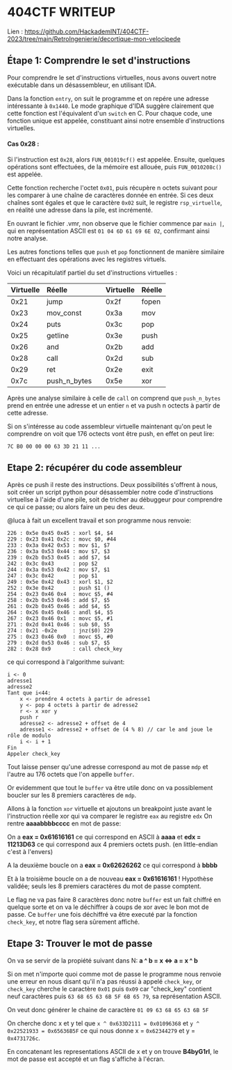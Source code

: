 # 404CTF WRITEUP
Lien : https://github.com/HackademINT/404CTF-2023/tree/main/RetroIngenierie/decortique-mon-velocipede
## Étape 1: Comprendre le set d'instructions

Pour comprendre le set d'instructions virtuelles, nous avons ouvert notre exécutable dans un désassembleur, en utilisant IDA.

Dans la fonction `entry`, on suit le programme et on repére une adresse intéressante à `0x1440`. Le mode graphique d'IDA suggère clairement que cette fonction est l'équivalent d'un `switch` en C. Pour chaque code, une fonction unique est appelée, constituant ainsi notre ensemble d'instructions virtuelles.

#### Cas 0x28 :
Si l'instruction est `0x28`, alors `FUN_001019cf()` est appelée. Ensuite, quelques opérations sont effectuées, de la mémoire est allouée, puis `FUN_0010208c()` est appelée.

Cette fonction recherche l'octet `0x01`, puis récupère n octets suivant pour les comparer à une chaîne de caractères donnée en entrée. Si ces deux chaînes sont égales et que le caractère `0x02` suit, le registre `rsp_virtuelle`, en réalité une adresse dans la pile, est incrémenté.

En ouvrant le fichier .vmr, non observe que le fichier commence par `main |`, qui en représentation ASCII est `01 04 6D 61 69 6E 02`, confirmant ainsi notre analyse.

Les autres fonctions telles que `push` et `pop` fonctionnent de manière similaire en effectuant des opérations avec les registres virtuels.

Voici un récapitulatif partiel du set d'instructions virtuelles :

| Virtuelle  | Réelle    |      | Virtuelle  | Réelle    |
|:----------|:----------|:-----|:----------|:----------|
| 0x21      | jump      |      | 0x2f      | fopen     |
| 0x23      | mov_const |      | 0x3a      | mov       | 
| 0x24      | puts      |      | 0x3c      | pop       |
| 0x25      | getline   |      | 0x3e     | push      |
| 0x26      | and       |      | 0x2b      | add       |
| 0x28      | call      |      | 0x2d      | sub       | 
| 0x29      | ret       |      | 0x2e      | exit      |
| 0x7c      | push_n_bytes|   | 0x5e      | xor       |


Après une analyse similaire à celle de `call` on comprend que `push_n_bytes` prend en entrée une adresse et un entier `n` et va push n octects à partir de cette adresse.


Si on s'intéresse au code assembleur virtuelle maintenant qu'on peut le comprendre on voit que 176 octects vont être push, en effet on peut lire:

`7C B0 00 00 00 63 3D 21 11 ...`


## Etape 2: récupérer du code assembleur
Après ce push il reste des instructions.
Deux possibilités s'offrent à nous, soit créer un script python pour désassembler notre code d'instructions virtuellse à l'aide d'une pile, soit de tricher au débuggeur pour comprendre ce qui ce passe; ou alors faire un peu des deux.

@luca à fait un excellent travail et son programme nous renvoie:

```
226 : 0x5e 0x45 0x45 : xorl $4, $4
229 : 0x23 0x41 0x2c : movc $0, #44
233 : 0x3a 0x42 0x53 : mov $1, $7
236 : 0x3a 0x53 0x44 : mov $7, $3
239 : 0x2b 0x53 0x45 : add $7, $4
242 : 0x3c 0x43      : pop $2
244 : 0x3a 0x53 0x42 : mov $7, $1
247 : 0x3c 0x42      : pop $1
249 : 0x5e 0x42 0x43 : xorl $1, $2
252 : 0x3e 0x42      : push $1 ()
254 : 0x23 0x46 0x4  : movc $5, #4
258 : 0x2b 0x53 0x46 : add $7, $5
261 : 0x2b 0x45 0x46 : add $4, $5
264 : 0x26 0x45 0x46 : andl $4, $5
267 : 0x23 0x46 0x1  : movc $5, #1
271 : 0x2d 0x41 0x46 : sub $0, $5
274 : 0x21 -0x2e     : jnz($0) 229
275 : 0x23 0x46 0x0  : movc $5, #0
279 : 0x2d 0x53 0x46 : sub $7, $5
282 : 0x28 0x9       : call check_key
```
ce qui correspond à l'algorithme suivant:
```
i <- 0
adresse1
adresse2
Tant que i<44:
	x <- prendre 4 octets à partir de adresse1
	y <- pop 4 octets à partir de adresse2
	r <- x xor y
	push r
	adresse2 <- adresse2 + offset de 4
	adresse1 <- adresse2 + offset de (4 % 8) // car le and joue le rôle de modulo
	i <- i + 1
Fin
Appeler check_key  	
```

Tout laisse penser qu'une adresse correspond au mot de passe `mdp` et l'autre au 176 octets que l'on appelle `buffer`.

Or evidemment que tout le `buffer` va être utile donc on va possiblement boucler sur les 8 premiers caractères de `mdp`.

Allons à la fonction `xor` virtuelle et ajoutons un breakpoint juste avant le l'instruction réelle xor qui va comparer le registre `eax` au registre `edx`
On rentre **aaaabbbbcccc** en mot de passe:

On a **eax = 0x61616161** ce qui correspond en ASCII à **aaaa** et **edx = 11213D63** ce qui correspond aux 4 premiers octets push. (en little-endian c'est à l'envers)

A la deuxième boucle on a **eax = 0x62626262** ce qui correspond à **bbbb**

Et à la troisième boucle on a de nouveau **eax = 0x61616161** ! Hypothèse validée; seuls les 8 premiers caractères du mot de passe comptent.

Le flag ne va pas faire 8 caractères donc notre `buffer` est un fait chiffré en quelque sorte et on va le déchiffrer à coups de xor avec le bon mot de passe. Ce `buffer` une fois déchiffré va être executé par la fonction `check_key`, et notre flag sera sûrement affiché.

## Etape 3: Trouver le mot de passe
On va se servir de la propiété suivant dans N: **a ^ b = x ⇔ a = x ^ b**

Si on met n'importe quoi comme mot de passe le programme nous renvoie une erreur en nous disant qu'il n'a pas réussi à appelé `check_key`, or `check_key` cherche le caractère `0x01` puis `0x09` car "check_key" contient neuf caractères puis  `63 68 65 63 6B 5F 6B 65 79`, sa représentation ASCII.

On veut donc générer le chaine de caractère `01 09 63 68 65 63 6B 5F`

On cherche donc x et y tel que `x ^ 0x633D2111 = 0x01096368` et `y ^ 0x22521933 = 0x65636B5F`
ce qui nous donne x = `0x62344279` et y = `0x4731726c`.

En concatenant les representations ASCII de x et y on trouve **B4byG1rl**, le mot de passe est accepté et un flag s'affiche à l'écran.

 
